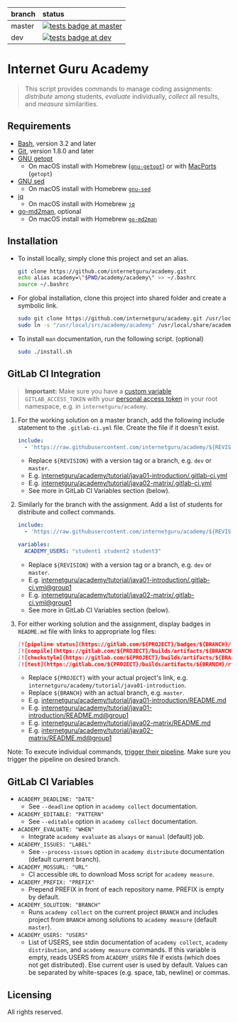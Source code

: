 
| branch  | status |
| :------------- | :------------- |
| master | [![tests badge at master](https://github.com/internetguru/academy/workflows/tests/badge.svg?branch=master)](https://github.com/internetguru/academy/actions?query=branch%3Amaster)|
| dev | [![tests badge at dev](https://github.com/internetguru/academy/workflows/tests/badge.svg?branch=dev)](https://github.com/internetguru/academy/actions?query=branch%3Adev)|

# Internet Guru Academy

> This script provides commands to manage coding assignments: _distribute_ among students, _evaluate_ individually, _collect_ all results, and _measure_ similarities.

## Requirements

- [Bash](https://www.gnu.org/software/bash/), version 3.2 and later
- [Git](https://git-scm.com/), version 1.8.0 and later
- [GNU getopt](http://frodo.looijaard.name/project/getopt)
  - On macOS install with Homebrew ([`gnu-getopt`](http://braumeister.org/formula/gnu-getopt)) or with [MacPorts](https://www.macports.org/) (`getopt`)
- [GNU sed](https://www.gnu.org/software/sed/)
  - On macOS install with Homebrew [`gnu-sed`](http://braumeister.org/formula/gnu-sed)
- [jq](https://stedolan.github.io/jq/)
  - On macOS install with Homebrew [`jq`](https://formulae.brew.sh/formula/jq)
- [go-md2man](https://github.com/cpuguy83/go-md2man), optional
  - On macOS install with Homebrew [`go-md2man`](https://formulae.brew.sh/formula/go-md2man)

## Installation

- To install locally, simply clone this project and set an alias.

   ```sh
   git clone https://github.com/internetguru/academy.git
   echo alias academy=\"$PWD/academy/academy\" >> ~/.bashrc
   source ~/.bashrc
   ```

- For global installation, clone this project into shared folder and create a symbolic link.

   ```sh
   sudo git clone https://github.com/internetguru/academy.git /usr/local/src
   sudo ln -s "/usr/local/src/academy/academy" /usr/local/share/academy
   ```

- To install `man` documentation, run the following script. (optional)
   ```sh
   sudo ./install.sh
   ```

## GitLab CI Integration

> **Important:** Make sure you have a [custom variable](https://docs.gitlab.com/ee/ci/variables/#create-a-custom-variable-in-the-ui) `GITLAB_ACCESS_TOKEN` with your [personal access token](https://docs.gitlab.com/ee/user/profile/personal_access_tokens.html#creating-a-personal-access-token) in your root namespace, e.g. in `internetguru/academy`.

1. For the working solution on a master branch, add the following include statement to the `.gitlab-ci.yml` file. Create the file if it doesn't exist. 

   ```yaml
   include:
     - 'https://raw.githubusercontent.com/internetguru/academy/${REVISION}/gitlab-stages.yml'
   ```

   - Replace `${REVISION}` with a version tag or a branch, e.g. `dev` or `master`.
   - E.g. [internetguru/academy/tutorial/java01-introduction/.gitlab-ci.yml](https://gitlab.com/internetguru/academy/tutorial/java01-introduction/-/blob/master/.gitlab-ci.yml)
   - E.g. [internetguru/academy/tutorial/java02-matrix/.gitlab-ci.yml](https://gitlab.com/internetguru/academy/tutorial/java02-matrix/-/blob/master/.gitlab-ci.yml)
   - See more in GitLab CI Variables section (below).

1. Similarly for the branch with the assignment. Add a list of students for distribute and collect commands.

   ```yaml
   include:
     - 'https://raw.githubusercontent.com/internetguru/academy/${REVISION}/gitlab-stages.yml'

   variables:
     ACADEMY_USERS: "student1 student2 student3"
   ```

   - Replace `${REVISION}` with a version tag or a branch, e.g. `dev` or `master`.
   - E.g. [internetguru/academy/tutorial/java01-introduction/.gitlab-ci.yml@group1](https://gitlab.com/internetguru/academy/tutorial/java01-introduction/-/blob/group1/.gitlab-ci.yml)
   - E.g. [internetguru/academy/tutorial/java02-matrix/.gitlab-ci.yml@group1](https://gitlab.com/internetguru/academy/tutorial/java02-matrix/-/blob/group1/.gitlab-ci.yml)
   - See more in GitLab CI Variables section (below).

1. For either working solution and the assignment, display badges in `README.md` file with links to appropriate log files:

   ```markdown
   [![pipeline status](https://gitlab.com/${PROJECT}/badges/${BRANCH}/pipeline.svg)](https://gitlab.com/${PROJECT}/-/pipelines?ref=${BRANCH})
   [![compile](https://gitlab.com/${PROJECT}/builds/artifacts/${BRANCH}/raw/.results/compile.svg?job=evaluate)](https://gitlab.com/${PROJECT}/-/jobs/artifacts/${BRANCH}/file/.results/compile.log?job=evaluate)
   [![checkstyle](https://gitlab.com/${PROJECT}/builds/artifacts/${BRANCH}/raw/.results/checkstyle.svg?job=evaluate)](https://gitlab.com/${PROJECT}/-/jobs/artifacts/${BRANCH}/file/.results/checkstyle.log?job=evaluate)
   [![test](https://gitlab.com/${PROJECT}/builds/artifacts/${BRANCH}/raw/.results/test.svg?job=evaluate)](https://gitlab.com/${PROJECT}/-/jobs/artifacts/${BRANCH}/file/.results/test.log?job=evaluate)
   ```

   - Replace `${PROJECT}` with your actual project's link, e.g. `internetguru/academy/tutorial/java01-introduction`.
   - Replace `${BRANCH}` with an actual branch, e.g. `master`.
   - E.g. [internetguru/academy/tutorial/java01-introduction/README.md](https://gitlab.com/internetguru/academy/tutorial/java01-introduction/-/blob/master/README.md)
   - E.g. [internetguru/academy/tutorial/java01-introduction/README.md@group1](https://gitlab.com/internetguru/academy/tutorial/java01-introduction/-/blob/group1/README.md)
   - E.g. [internetguru/academy/tutorial/java02-matrix/README.md](https://gitlab.com/internetguru/academy/tutorial/java02-matrix/-/blob/master/README.md)
   - E.g. [internetguru/academy/tutorial/java02-matrix/README.md@group1](https://gitlab.com/internetguru/academy/tutorial/java02-matrix/-/blob/group1/README.md)

Note: To execute individual commands, [trigger their pipeline](https://docs.gitlab.com/ee/ci/pipelines/#run-a-pipeline-manually). Make sure you trigger the pipeline on desired branch.

## GitLab CI Variables

- `ACADEMY_DEADLINE: "DATE"`
   - See `--deadline` option in `academy collect` documentation.
- `ACADEMY_EDITABLE: "PATTERN"`
   - See `--editable` option in `academy collect` documentation.
- `ACADEMY_EVALUATE: "WHEN"`
   - Integrate `academy evaluate` as `always` or `manual` (default) job.
- `ACADEMY_ISSUES: "LABEL"`
   - See `--process-issues` option in `academy distribute` documentation (default current branch).
- `ACADEMY_MOSSURL: "URL"`
   - CI accessible `URL` to download Moss script for `academy measure`.
- `ACADEMY_PREFIX: "PREFIX"`
   - Prepend PREFIX in front of each repository name. PREFIX is empty by default.
- `ACADEMY_SOLUTION: "BRANCH"`
   - Runs `academy collect` on the current project `BRANCH` and includes project from `BRANCH` among solutions to `academy measure` (default `master`).
- `ACADEMY_USERS: "USERS"`
   - List of USERS, see stdin documentation of `academy collect`, `academy distribution`, and `academy measure` commands. If this variable is empty, reads USERS from `ACADEMY_USERS` file if exists (which does not get distributed). Else current user is used by default. Values can be separated by white-spaces (e.g. space, tab, newline) or commas.

## Licensing

All rights reserved.
